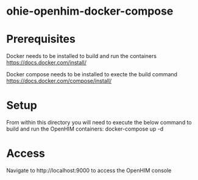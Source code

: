 # ohie-openhim-docker-compose

Prerequisites
===============================
Docker needs to be installed to build and run the containers
https://docs.docker.com/install/

Docker compose needs to be installed to execte the build command
https://docs.docker.com/compose/install/

Setup
===============================
From within this directory you will need to execute the below command to build and run the OpenHIM containers:
docker-compose up -d

Access
===============================
Navigate to http://localhost:9000 to access the OpenHIM console
